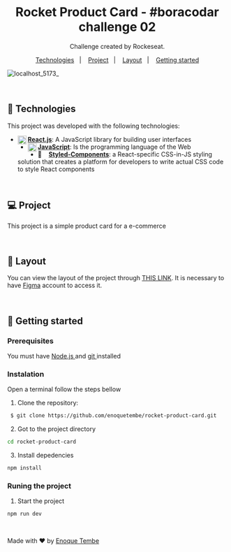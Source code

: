 <h1 align="center">Rocket Product Card - #boracodar challenge 02 </h1>

<p align="center">
Challenge created by Rockeseat.
</p>

<p align="center">
  <a href="#-technologies">Technologies</a>&nbsp;&nbsp;&nbsp;|&nbsp;&nbsp;&nbsp;
  <a href="#-project">Project</a>&nbsp;&nbsp;&nbsp;|&nbsp;&nbsp;&nbsp;
  <a href="#-layout">Layout</a>&nbsp;&nbsp;&nbsp;|&nbsp;&nbsp;&nbsp;
  <a href="#-getting-started">Getting started</a>
  

</p>


<p align="center">
  
  
  ![localhost_5173_](https://user-images.githubusercontent.com/98264322/215052575-e2c905bb-6028-4d3f-8b4a-e5d26b666f81.png)

</p>

<br> 



## 🚀 Technologies

This project was developed with the following technologies:

- <span>[**React.js**](https://reactjs.org/): A JavaScript library for building user interfaces</span> <img align="left" height="20" src="https://raw.githubusercontent.com/jakeliny/jakeliny/master/images/react.png">
- <span>[**JavaScript**](https://www.javascript.com/): Is the programming language of the Web
 </span>  <img align="left" height="20" src="https://raw.githubusercontent.com/jakeliny/jakeliny/master/images/javascript.png">
- 💅&nbsp;&nbsp;&nbsp; [**Styled-Components**](https://www.javascript.com/): a React-specific CSS-in-JS styling solution that creates a platform for developers to write actual CSS code to style React components


<br> 

## 💻 Project
This project is a simple product card for a e-commerce

<br> 

## 🔖 Layout

You can view the layout of the project through [THIS LINK](https://www.figma.com/file/FJhGYA95tyIksAjeMYvXaf/%23boraCodar---Desafio-2-(Copy)?t=f2yNFwjTpNfGH2yn-0). It is necessary to have  [Figma](https://figma.com) account to access it.

<br> 

## 🚀 Getting started

### Prerequisites
You must have <a href="https://nodejs.org/en/"> Node.js </a> and   <a href="https://git-scm.com/downloads"> git </a> installed


### Instalation 

Open a terminal follow the steps bellow

1. Clone the repository: 

``` bash 
 $ git clone https://github.com/enoquetembe/rocket-product-card.git
```


2. Got to the project directory
``` bash 
cd rocket-product-card
```

3.  Install depedencies

``` bash 
npm install
```

### Runing the project

1. Start the project

``` bash 
npm run dev
```

<br>

Made with ❤  by [Enoque Tembe](https://github.com/enoquetembe)



